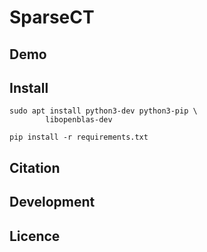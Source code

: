 # SparseCT

## Demo


## Install

```
sudo apt install python3-dev python3-pip \
        libopenblas-dev

```


```
pip install -r requirements.txt
``` 

## Citation


## Development

## Licence

